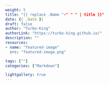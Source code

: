 ```yaml
---
weight: 5
title: "{{ replace .Name "-" " " | title }}"
date: {{ .Date }}
draft: false
author: "Turbo-King"
authorLink: "https://turbo-king.github.io/"
description: ""
resources:
- name: "featured-image"
  src: "featured-image.png"

tags: [""]
categories: ["Markdown"]

lightgallery: true
---
```


